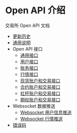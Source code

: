 # Open API 介绍

交易所 Open API 文档

- [更新历史](./CHANGELOG.md)
- [通用说明](./generic.md)
- Open API 接口
    - [通用接口](./generic-open-api.md)
    - [用户接口](./acount-open-api.md)
    - [账务接口](./finance-support-open-api.md)
    - [行情接口](./quote-open-api.md)
    - [现货账户和交易接口](./spot-open-api.md)
    - [合约账户和交易接口](./contract-open-api.md)
    - [杠杆账户和交易接口](./margin-open-api.md)
    - [期权账户和交易接口](./options-open-api.md)
- Websocket 数据推送
    - [Websocket 用户信息推送](./user-data-stream.md)
    - [Websocket 行情推送](./websocket-quote-stream.md)
- [错误码](./errors.md)

